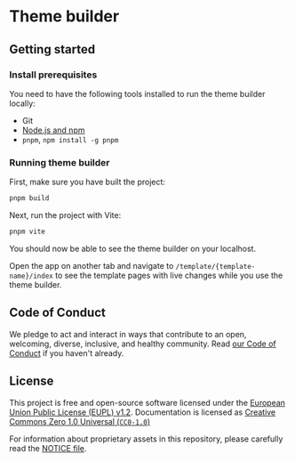 <!-- @license CC0-1.0 -->

# Theme builder

## Getting started

### Install prerequisites

You need to have the following tools installed to run the theme builder locally:

- Git
- [Node.js and npm](https://nodejs.org/en/)
- `pnpm`, `npm install -g pnpm`

### Running theme builder

First, make sure you have built the project:

```zsh
pnpm build
```

Next, run the project with Vite:

```zsh
pnpm vite
```

You should now be able to see the theme builder on your localhost.

Open the app on another tab and navigate to `/template/{template-name}/index` to see the template pages with live changes while you use the theme builder.

## Code of Conduct

We pledge to act and interact in ways that contribute to an open, welcoming, diverse, inclusive, and healthy community. Read [our Code of Conduct](CODE_OF_CONDUCT.md) if you haven't already.

## License

This project is free and open-source software licensed under the [European Union Public License (EUPL) v1.2](LICENSE.md). Documentation is licensed as [Creative Commons Zero 1.0 Universal (`CC0-1.0`)](https://creativecommons.org/publicdomain/zero/1.0/legalcode)

For information about proprietary assets in this repository, please carefully read the [NOTICE file](NOTICE.md).
